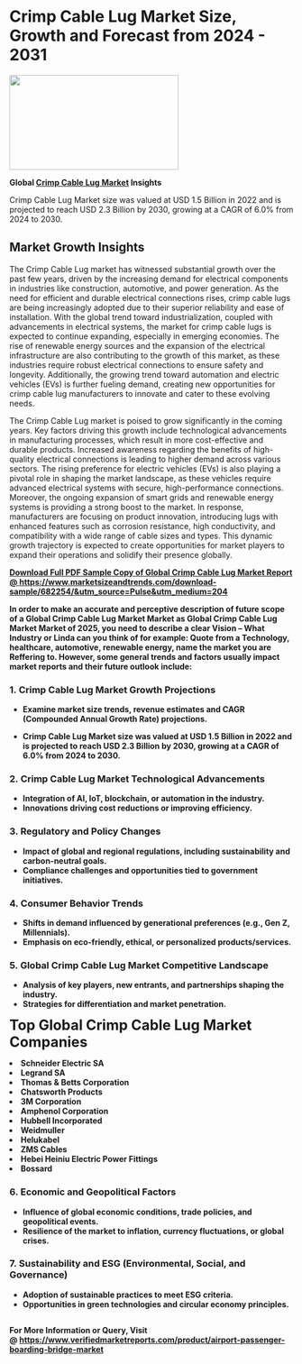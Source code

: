<H1>Crimp Cable Lug Market Size, Growth and Forecast from 2024 - 2031</H1><img class="aligncenter size-medium wp-image-584254" src="https://thirdeyenews.in/wp-content/uploads/2024/09/Global-Market-Research-300x168.jpeg" alt="" width="300" height="168" /><p><strong>Global&nbsp;<a href="https://www.marketsizeandtrends.com/download-sample/682254/&amp;utm_source=Pulse&amp;utm_medium=204">Crimp Cable Lug Market</a> Insights</strong></p><p>Crimp Cable Lug Market size was valued at USD 1.5 Billion in 2022 and is projected to reach USD 2.3 Billion by 2030, growing at a CAGR of 6.0% from 2024 to 2030.</p><p><h2>Market Growth Insights</h2> <p>The Crimp Cable Lug market has witnessed substantial growth over the past few years, driven by the increasing demand for electrical components in industries like construction, automotive, and power generation. As the need for efficient and durable electrical connections rises, crimp cable lugs are being increasingly adopted due to their superior reliability and ease of installation. With the global trend toward industrialization, coupled with advancements in electrical systems, the market for crimp cable lugs is expected to continue expanding, especially in emerging economies. The rise of renewable energy sources and the expansion of the electrical infrastructure are also contributing to the growth of this market, as these industries require robust electrical connections to ensure safety and longevity. Additionally, the growing trend toward automation and electric vehicles (EVs) is further fueling demand, creating new opportunities for crimp cable lug manufacturers to innovate and cater to these evolving needs.</p> <p><strong><a href="#"></a></strong></p> <p>The Crimp Cable Lug market is poised to grow significantly in the coming years. Key factors driving this growth include technological advancements in manufacturing processes, which result in more cost-effective and durable products. Increased awareness regarding the benefits of high-quality electrical connections is leading to higher demand across various sectors. The rising preference for electric vehicles (EVs) is also playing a pivotal role in shaping the market landscape, as these vehicles require advanced electrical systems with secure, high-performance connections. Moreover, the ongoing expansion of smart grids and renewable energy systems is providing a strong boost to the market. In response, manufacturers are focusing on product innovation, introducing lugs with enhanced features such as corrosion resistance, high conductivity, and compatibility with a wide range of cable sizes and types. This dynamic growth trajectory is expected to create opportunities for market players to expand their operations and solidify their presence globally.</p> <p><strong><a href="#"></p><p><span class=""><strong>Download Full PDF Sample Copy of Global Crimp Cable Lug Market Report</strong> @ <a href="https://www.marketsizeandtrends.com/download-sample/682254/&amp;utm_source=Pulse&amp;utm_medium=204" target="_blank">https://www.marketsizeandtrends.com/download-sample/682254/&amp;utm_source=Pulse&amp;utm_medium=204</a></span></p><p>In order to make an accurate and perceptive description of future scope of a Global&nbsp;Crimp Cable Lug Market Market as Global&nbsp;Crimp Cable Lug Market Market of 2025, you need to describe a clear Vision &ndash; What Industry or Linda can you think of for example: Quote from a Technology, healthcare, automotive, renewable energy, name the market you are Reffering to. However, some general trends and factors usually impact market reports and their future outlook include:</p><h3>1.&nbsp;<strong>Crimp Cable Lug Market Growth Projections</strong></h3><ul><li>Examine market size trends, revenue estimates and CAGR (Compounded Annual Growth Rate) projections.</li><li><p>Crimp Cable Lug Market size was valued at USD 1.5 Billion in 2022 and is projected to reach USD 2.3 Billion by 2030, growing at a CAGR of 6.0% from 2024 to 2030.</p></li></ul><h3>2.&nbsp;<strong>Crimp Cable Lug Market Technological Advancements</strong></h3><ul><li>Integration of AI, IoT, blockchain, or automation in the industry.</li><li>Innovations driving cost reductions or improving efficiency.</li></ul><h3>3.&nbsp;<strong>Regulatory and Policy Changes</strong></h3><ul><li>Impact of global and regional regulations, including sustainability and carbon-neutral goals.</li><li>Compliance challenges and opportunities tied to government initiatives.</li></ul><h3>4.&nbsp;<strong>Consumer Behavior Trends</strong></h3><ul><li>Shifts in demand influenced by generational preferences (e.g., Gen Z, Millennials).</li><li>Emphasis on eco-friendly, ethical, or personalized products/services.</li></ul><h3>5.&nbsp;<strong>Global Crimp Cable Lug Market Competitive Landscape</strong></h3><ul><li>Analysis of key players, new entrants, and partnerships shaping the industry.</li><li>Strategies for differentiation and market penetration.</li></ul><p data-pm-slice="1 1 []"><span style="color: inherit; font-family: inherit; font-size: 25px;">Top Global Crimp Cable Lug Market Companies</span></p><div class="" data-test-id=""><p><li>Schneider Electric SA</li><li> Legrand SA</li><li> Thomas & Betts Corporation</li><li> Chatsworth Products</li><li> 3M Corporation</li><li> Amphenol Corporation</li><li> Hubbell Incorporated</li><li> Weidmuller</li><li> Helukabel</li><li> ZMS Cables</li><li> Hebei Heiniu Electric Power Fittings</li><li> Bossard</li></p></div><h3>6.&nbsp;<strong>Economic and Geopolitical Factors</strong></h3><ul><li>Influence of global economic conditions, trade policies, and geopolitical events.</li><li>Resilience of the market to inflation, currency fluctuations, or global crises.</li></ul><h3>7.&nbsp;<strong>Sustainability and ESG (Environmental, Social, and Governance)</strong></h3><ul><li>Adoption of sustainable practices to meet ESG criteria.</li><li>Opportunities in green technologies and circular economy principles.</li></ul><h2><strong style="font-size: 14px;">For More Information or Query, Visit @&nbsp;</strong><a style="background-color: #ffffff; font-size: 14px;" href="https://www.marketsizeandtrends.com/report/crimp-cable-lug-market/" target="_blank">https://www.verifiedmarketreports.com/product/airport-passenger-boarding-bridge-market</a></h2>
